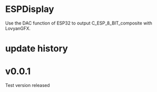# ESPDisplay
Use the DAC function of ESP32 to output C_ESP_8_BIT_composite with LovyanGFX.
# update history
# v0.0.1
Test version released
